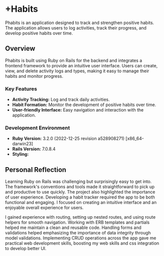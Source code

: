 # +Habits

Phabits is an application designed to track and strengthen positive habits. The application allows users to log activities, track their progress, and develop positive habits over time.

## Overview

Phabits is built using Ruby on Rails for the backend and integrates a frontend framework to provide an intuitive user interface. Users can create, view, and delete activity logs and types, making it easy to manage their habits and monitor progress.

### Key Features

- **Activity Tracking:** Log and track daily activities.
- **Habit Formation:** Monitor the development of positive habits over time.
- **User-friendly Interface:** Easy navigation and interaction with the application.

### Development Environment

- **Ruby Version:** 3.2.0 (2022-12-25 revision a528908271) [x86_64-darwin23]
- **Rails Version:** 7.0.8.4
- **Styling:**

## Personal Reflection

Learning Ruby on Rails was challenging but surprisingly easy to get into. The framework's conventions and tools made it straightforward to pick up and productive to use quickly. The project also highlighted the importance of user experience. Developing a habit tracker required the app to be both functional and engaging. I focused on creating an intuitive interface and an enjoyable overall experience for users.

I gained experience with routing, setting up nested routes, and using route helpers for smooth navigation. Working with ERB templates and partials helped me maintain a clean and reusable code. Handling forms and validations helped emphasizing the importance of data integrity through model validations. Implementing CRUD operations across the app gave me practical web development skills, boosting my web skills and css integration to develop better UI.


